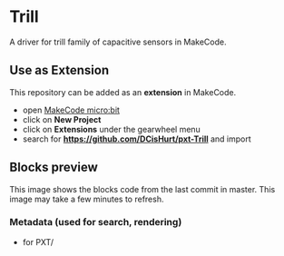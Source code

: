 # Trill

A driver for trill family of capacitive sensors in MakeCode.

## Use as Extension

This repository can be added as an **extension** in MakeCode.

* open [MakeCode micro:bit](https://makecode.microbit.org/)
* click on **New Project**
* click on **Extensions** under the gearwheel menu
* search for **<https://github.com/DCisHurt/pxt-Trill>** and import

## Blocks preview

This image shows the blocks code from the last commit in master.
This image may take a few minutes to refresh.

### Metadata (used for search, rendering)

* for PXT/

<script src="https://makecode.com/gh-pages-embed.js"></script><script>makeCodeRender("{{ site.makecode.home_url }}", "{{ site.github.owner_name }}/{{ site.github.repository_name }}");</script>
